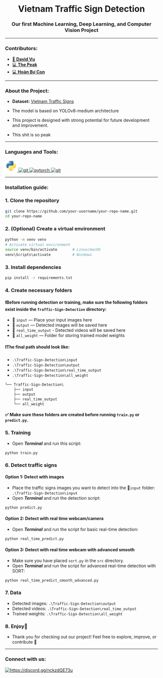 <h1 align="center">Vietnam Traffic Sign Detection</h1>
<h3 align="center">Our first Machine Learning, Deep Learning, and Computer Vision Project</h3>

<hr>

<!-- LƯU Ý: Nếu có &#x26; thì phải sửa thành & -->
<h3>Contributors:</h3>
<ul>
  <li><a href="https://github.com/davidislearninghowtocode" target="_blank">🧠 <b>David Vu</b></a></li>
  <li><a href="https://github.com/AnDpTri" target="_blank">💻 <b>The Peak</b></a></li>
  <li><a href="https://github.com/HoanBuCon" target="_blank">💻 <b>Hoàn Bự Con</b></a></li>
</ul>

<hr>

<h3>About the Project:</h3>  

- **Dataset:** <a href="https://www.kaggle.com/datasets/maitam/vietnamese-traffic-signs" target="_blank">Vietnam Traffic Signs</a>

- The model is based on YOLOv8-medium architecture

- This project is designed with strong potential for future development and improvement.

- This shit is so peak

<hr>

<h3 align="left">Languages and Tools:</h3>
<p align="left">
  <a href="https://www.python.org" target="_blank" rel="noreferrer"> <img src="https://raw.githubusercontent.com/devicons/devicon/master/icons/python/python-original.svg" alt="python" width="40" height="40"/> </a>
  <a href="https://www.ultralytics.com/brand"> <img src="https://cdn.prod.website-files.com/680a070c3b99253410dd3dcf/680a070c3b99253410dd3e8d_UltralyticsYOLO_mark_blue.svg" alt="git" width="40" height="40"/> </a>
  <a href="https://pytorch.org/" target="_blank" rel="noreferrer"> <img src="https://www.vectorlogo.zone/logos/pytorch/pytorch-icon.svg" alt="pytorch" width="40" height="40"/> </a>
  <a href="https://git-scm.com/" target="_blank" rel="noreferrer"> <img src="https://www.vectorlogo.zone/logos/git-scm/git-scm-icon.svg" alt="git" width="40" height="40"/> </a>
</p>

<hr>

<h3>Installation guide:</h3>

### 1. Clone the repository

```bash
git clone https://github.com/your-username/your-repo-name.git
cd your-repo-name
```

### 2. (Optional) Create a virtual environment
```bash
python -m venv venv
# Activate virtual environment
source venv/bin/activate       # Linux/macOS
venv\Scripts\activate          # Windows
```

### 3. Install dependencies
```bash
pip install -r requirements.txt
```

### 4. Create necessary folders
#### ❗Before running detection or training, make sure the following folders exist inside the `Traffic-Sign-Detection` directory:

- 📁 `input` — Place your input images here 
- 📁 `output` — Detected images will be saved here
- 📁 `real_time_output` - Detected videos will be saved here
- 📁 `all_weight` — Folder for storing trained model weights  
#### ❗The final path should look like:
- ```.\Traffic-Sign-Detection\input```
- ```.\Traffic-Sign-Detection\output```
- ```.\Traffic-Sign-Detection\real_time_output```
- ```.\Traffic-Sign-Detection\all_weight```

```text
└── Traffic-Sign-Detection\
    ├── input
    ├── output
    ├── real_time_output
    └── all_weight
```
#### ✅ Make sure these folders are created before running ```train.py``` or ```predict.py```.

### 5. Training
- Open ***Terminal*** and run this script:
```bash
python train.py
```

### 6. Detect traffic signs
#### Option 1: Detect with images
- Place the traffic signs images you want to detect into the 📁`input` folder: ```.\Traffic-Sign-Detection\input```
- Open ***Terminal*** and run the detection script:
```bash
python predict.py
```
#### Option 2: Detect with real time webcam/camera
- Open ***Terminal*** and run the script for basic real-time detection:
```bash
python real_time_predict.py
```

#### Option 3: Detect with real time webcam with advanced smooth
- Make sure you have placed `sort.py` in the `src` directory.
- Open ***Terminal*** and run the script for advanced real-time detection with SORT:
```bash
python real_time_predict_smooth_advanced.py
```

### 7. Data
- Detected images: ```.\Traffic-Sign-Detection\output```
- Detected videos: ```.\Traffic-Sign-Detection\real_time_output```
- Trained weights: ```.\Traffic-Sign-Detection\all_weight```

### 8. Enjoy🎉
- Thank you for checking out our project! Feel free to explore, improve, or contribute 🚀

<hr>

<h3 align="left">Connect with us:</h3>
<p align="left">
<a href="https://discord.gg/https://discord.gg/nckzdQE73u" target="_blank"><img align="center" src="https://upload.wikimedia.org/wikipedia/fr/4/4f/Discord_Logo_sans_texte.svg" alt="https://discord.gg/nckzdQE73u" height="30" width="40" /></a>
</p>